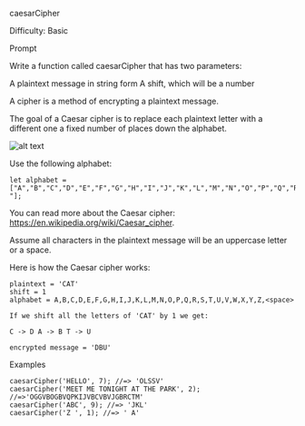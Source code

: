 caesarCipher

Difficulty: Basic

Prompt

Write a function called caesarCipher that has two parameters:

A plaintext message in string form
A shift, which will be a number

A cipher is a method of encrypting a plaintext message.

The goal of a Caesar cipher is to replace each plaintext letter with a different one a fixed number of places down the alphabet.

![alt text](https://storage.googleapis.com/replit/images/1521235550955_340d639cf0528e64377a703d0fa54590.png)

Use the following alphabet:

```
let alphabet = ["A","B","C","D","E","F","G","H","I","J","K","L","M","N","O","P","Q","R","S","T","U","V","W","X","Y","Z"," "];
```

You can read more about the Caesar cipher: https://en.wikipedia.org/wiki/Caesar_cipher.

Assume all characters in the plaintext message will be an uppercase letter or a space.

Here is how the Caesar cipher works:

```
plaintext = 'CAT'
shift = 1
alphabet = A,B,C,D,E,F,G,H,I,J,K,L,M,N,O,P,Q,R,S,T,U,V,W,X,Y,Z,<space>

If we shift all the letters of 'CAT' by 1 we get:

C -> D A -> B T -> U

encrypted message = 'DBU'
```

Examples

```
caesarCipher('HELLO', 7); //=> 'OLSSV'
caesarCipher('MEET ME TONIGHT AT THE PARK', 2); //=>'OGGVBOGBVQPKIJVBCVBVJGBRCTM'
caesarCipher('ABC', 9); //=> 'JKL'
caesarCipher('Z ', 1); //=> ' A'
```
